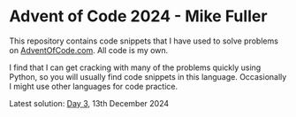 # Advent of Code 2024 - Mike Fuller

This repository contains code snippets that I have used to solve problems on [AdventOfCode.com](https://www.adventofcode.com). All code is my own.

I find that I can get cracking with many of the problems quickly using Python, so you will usually find code snippets in this language. Occasionally I might use other languages for code practice.

Latest solution: [Day 3](https://github.com/michaeljosephfuller/AdventOfCode2024/blob/main/day_3/main.py), 13th December 2024